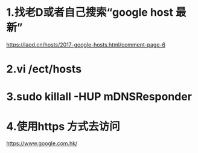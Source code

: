 # 1.找老D或者自己搜索“google host 最新”
https://laod.cn/hosts/2017-google-hosts.html/comment-page-6

# 2.vi /ect/hosts

# 3.sudo killall -HUP mDNSResponder

# 4.使用https 方式去访问
https://www.google.com.hk/


